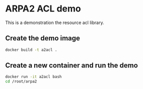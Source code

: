 # ARPA2 ACL demo

This is a demonstration the resource acl library.

## Create the demo image
```sh
docker build -t a2acl .
```

## Create a new container and run the demo
```sh
docker run -it a2acl bash
cd /root/arpa2
```
